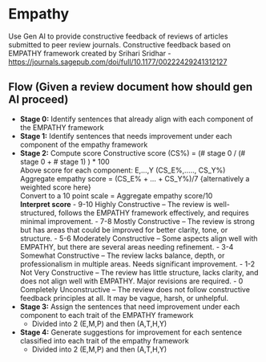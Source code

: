 # Empathy

Use Gen AI to provide constructive feedback of reviews of articles submitted to peer review journals. 
Constructive feedback based on EMPATHY framework created by Srihari Sridhar - https://journals.sagepub.com/doi/full/10.1177/00222429241312127

## Flow (Given a review document how should gen AI proceed)

- **Stage 0:** Identify sentences that already align with each component of the EMPATHY framework
- **Stage 1:** Identify sentences that needs improvement under each component of the empathy framework
- **Stage 2:** Compute score
              Constructive score (CS%) = (# stage 0 / (# stage 0 + # stage 1) ) * 100  
              Above score for each component: E,…,Y (CS_E%,….., CS_Y%)  
              Aggregate empathy score = (CS_E% + … + CS_Y%)/7 {alternatively a weighted score here}  
              Convert to a 10 point scale = Aggregate empathy score/10  
              **Interpret score**
              - 9-10 Highly Constructive – The review is well-structured, follows the EMPATHY framework effectively, and requires minimal improvement.
              - 7-8 Mostly Constructive – The review is strong but has areas that could be improved for better clarity, tone, or structure.
              - 5-6 Moderately Constructive – Some aspects align well with EMPATHY, but there are several areas needing refinement.
              - 3-4 Somewhat Constructive – The review lacks balance, depth, or professionalism in multiple areas. Needs significant improvement.
              - 1-2 Not Very Constructive – The review has little structure, lacks clarity, and does not align well with EMPATHY. Major revisions are required.
              - 0 Completely Unconstructive – The review does not follow constructive feedback principles at all. It may be vague, harsh, or unhelpful.
- **Stage 3:** Assign the sentences that need improvement under each component to each trait of the EMPATHY framework
  -	Divided into 2 (E,M,P) and then (A,T,H,Y)
- **Stage 4:** Generate suggestions for improvement for each sentence classified into each trait of the empathy framework
  -	Divided into 2 (E,M,P) and then (A,T,H,Y)


